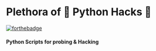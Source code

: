 Plethora of 🐍 Python Hacks 🐍
=======
[![forthebadge](https://forthebadge.com/images/badges/made-with-python.svg)](https://forthebadge.com)

#### Python Scripts for probing & Hacking 
